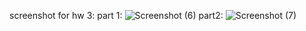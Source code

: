 screenshot for hw 3:
part 1:
![Screenshot (6)](https://user-images.githubusercontent.com/80350602/155613351-d9452264-35b7-4ec8-8000-5d2b9afefdb4.png)
part2:
![Screenshot (7)](https://user-images.githubusercontent.com/80350602/155613366-aa122199-c097-4057-907d-4d46ed26af15.png)
